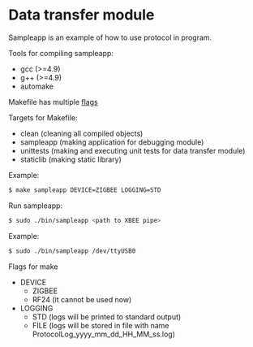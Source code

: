 # Data transfer module

Sampleapp is an example of how to use protocol in program.

Tools for compiling sampleapp:
- gcc (>=4.9)
- g++ (>=4.9)
- automake 

Makefile has multiple [flags](#flags)

Targets for Makefile:
- clean (cleaning all compiled objects)
- sampleapp (making application for debugging module)
- unittests (making and executing unit tests for data transfer module)
- staticlib (making static library)

Example:
```sh
$ make sampleapp DEVICE=ZIGBEE LOGGING=STD
```

Run sampleapp:
```sh
$ sudo ./bin/sampleapp <path to XBEE pipe>
```

Example:
```sh
$ sudo ./bin/sampleapp /dev/ttyUSB0
```


<a name="flags">Flags for make</a>
- DEVICE
  - ZIGBEE
  - RF24 (it cannot be used now)
- LOGGING
  - STD (logs will be printed to standard output)
  - FILE (logs will be stored in file with name ProtocolLog_yyyy_mm_dd_HH_MM_ss.log)
